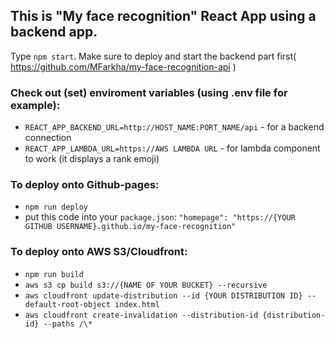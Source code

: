 ## This is "My face recognition" React App using a backend app.
Type `npm start`.
Make sure to deploy and start the backend part first( https://github.com/MFarkha/my-face-recognition-api )

### Check out (set) enviroment variables (using .env file for example):
- `REACT_APP_BACKEND_URL=http://HOST_NAME:PORT_NAME/api` - for a backend connection
- `REACT_APP_LAMBDA_URL=https://AWS LAMBDA URL` - for lambda component to work (it displays a rank emoji)

### To deploy onto Github-pages:
- `npm run deploy`
- put this code into your `package.json`:
`"homepage": "https://{YOUR GITHUB USERNAME}.github.io/my-face-recognition"`

### To deploy onto AWS S3/Cloudfront:
- `npm run build`
- `aws s3 cp build s3://{NAME OF YOUR BUCKET} --recursive`
- `aws cloudfront update-distribution --id {YOUR DISTRIBUTION ID} --default-root-object index.html`
- `aws cloudfront create-invalidation --distribution-id {distribution-id} --paths /\*`